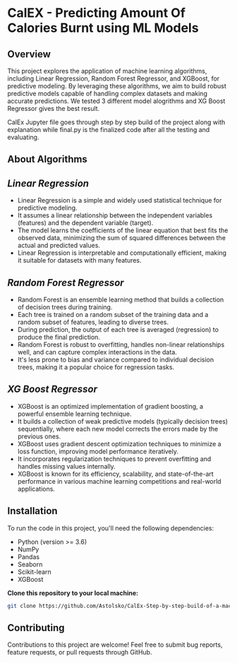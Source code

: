 # CalEX - Predicting Amount Of Calories Burnt using ML Models
## Overview

This project explores the application of machine learning algorithms, including Linear Regression, Random Forest Regressor, and XGBoost, for predictive modeling. 
By leveraging these algorithms, we aim to build robust predictive models capable of handling complex datasets and making accurate predictions.
We tested 3 different model alogrithms and XG Boost Regressor gives the best result.

CalEx Jupyter file goes through step by step build of the project along with explanation while final.py is the finalized code after all the testing and evaluating.

## About Algorithms

## *Linear Regression*
- Linear Regression is a simple and widely used statistical technique for predictive modeling.
- It assumes a linear relationship between the independent variables (features) and the dependent variable (target).
- The model learns the coefficients of the linear equation that best fits the observed data, minimizing the sum of squared differences between the actual and predicted values.
- Linear Regression is interpretable and computationally efficient, making it suitable for datasets with many features.

## *Random Forest Regressor*
- Random Forest is an ensemble learning method that builds a collection of decision trees during training.
- Each tree is trained on a random subset of the training data and a random subset of features, leading to diverse trees.
- During prediction, the output of each tree is averaged (regression) to produce the final prediction.
- Random Forest is robust to overfitting, handles non-linear relationships well, and can capture complex interactions in the data.
- It's less prone to bias and variance compared to individual decision trees, making it a popular choice for regression tasks.

## *XG Boost Regressor*
- XGBoost is an optimized implementation of gradient boosting, a powerful ensemble learning technique.
- It builds a collection of weak predictive models (typically decision trees) sequentially, where each new model corrects the errors made by the previous ones.
- XGBoost uses gradient descent optimization techniques to minimize a loss function, improving model performance iteratively.
- It incorporates regularization techniques to prevent overfitting and handles missing values internally.
- XGBoost is known for its efficiency, scalability, and state-of-the-art performance in various machine learning competitions and real-world applications.

## Installation

To run the code in this project, you'll need the following dependencies:
- Python (version >= 3.6)
- NumPy
- Pandas
- Seaborn
- Scikit-learn
- XGBoost

**Clone this repository to your local machine:**

```bash
git clone https://github.com/Astolsko/CalEx-Step-by-step-build-of-a-machine-learning-model-to-predict-calories-burnt.git
```

## Contributing

Contributions to this project are welcome! Feel free to submit bug reports, feature requests, or pull requests through GitHub.
